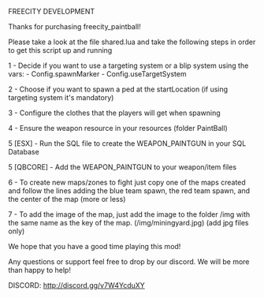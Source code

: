 FREECITY DEVELOPMENT

Thanks for purchasing freecity_paintball!

Please take a look at the file shared.lua and take the following steps in order to get this script up and running

1 - Decide if you want to use a targeting system or a blip system using the vars:
    - Config.spawnMarker
    - Config.useTargetSystem

2 - Choose if you want to spawn a ped at the startLocation (if using targeting system it's mandatory)

3 - Configure the clothes that the players will get when spawning

4 - Ensure the weapon resource in your resources (folder PaintBall)

5 [ESX] - Run the SQL file to create the WEAPON_PAINTGUN in your SQL Database

5 [QBCORE] - Add the WEAPON_PAINTGUN to your weapon/item files

6 - To create new maps/zones to fight just copy one of the maps created and follow the lines adding the blue team spawn, the red team spawn, and the center of the map (more or less)

7 - To add the image of the map,  just add the image to the folder /img with the same name as the key of the map. (/img/miningyard.jpg) (add jpg files only)

We hope that you have a good time playing this mod!

Any questions or support feel free to drop by our discord. We will be more than happy to help!

DISCORD: http://discord.gg/v7W4YcduXY